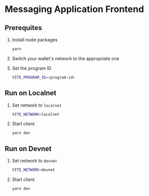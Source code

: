 # Messaging Application Frontend

## Prerequites

1. Install node packages

   ```bash
   yarn
   ```

1. Switch your wallet's network to the appropriate one

1. Set the program ID

   ```bash
   VITE_PROGRAM_ID=<program-id>
   ```

## Run on Localnet

1. Set network to `localnet`

   ```bash
   VITE_NETWORK=localnet
   ```

1. Start client

   ```bash
   yarn dev
   ```

## Run on Devnet

1. Set network to `devnet`

   ```bash
   VITE_NETWORK=devnet
   ```

1. Start client

   ```bash
   yarn dev
   ```
